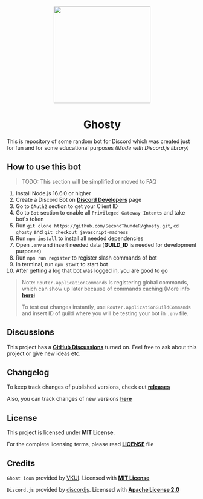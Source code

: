 <div align="center">

<img width="256" height="256" src="assets/logo.gif">

# Ghosty
</div>

This is repository of some random bot for Discord which was created just for fun and for some educational purposes *(Made with Discord.js library)*

## How to use this bot

> TODO: This section will be simplified or moved to FAQ

1. Install Node.js 16.6.0 or higher
2. Create a Discord Bot on [**Discord Developers**](https://discord.com/developers/applications) page
3. Go to `OAuth2` section to get your Client ID
4. Go to `Bot` section to enable all `Privileged Gateway Intents` and take bot's token
5. Run `git clone https://github.com/SecondThundeR/ghosty.git`, `cd ghosty` and `git checkout javascript-madness`
6. Run `npm install` to install all needed dependencies
7. Open `.env` and insert needed data (**GUILD_ID** is needed for development purposes)
8. Run `npm run register` to register slash commands of bot
9. In terminal, run `npm start` to start bot
10. After getting a log that bot was logged in, you are good to go

> Note: `Router.applicationCommands` is registering global commands, which can show up later because of commands caching (More info [**here**](https://discordjs.guide/interactions/registering-slash-commands.html#global-commands))
>
> To test out changes instantly, use `Router.applicationGuildCommands` and insert ID of guild where you will be testing your bot in `.env` file.

## Discussions

This project has a [**GitHub Discussions**](https://github.com/SecondThundeR/ghosty/discussions) turned on. Feel free to ask about this project or give new ideas etc.

## Changelog

To keep track changes of published versions, check out [**releases**](https://github.com/SecondThundeR/ghosty/releases)

Also, you can track changes of new versions [**here**](https://github.com/SecondThundeR/ghosty/projects)

## License

This project is licensed under **MIT License**.

For the complete licensing terms, please read [**LICENSE**](https://github.com/SecondThundeR/ghosty/blob/master/LICENSE) file

## Credits

`Ghost icon` provided by [VKUI](https://github.com/VKCOM/icons). Licensed with [**MIT License**](https://github.com/VKCOM/icons/blob/master/LICENSE)

`Discord.js` provided by [discordjs](https://github.com/discordjs/discord.js). Licensed with [**Apache License 2.0**](https://github.com/discordjs/discord.js/blob/main/LICENSE)
